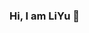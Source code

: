 ### Hi, I am LiYu 👋

<!--
**CUGLiving/CUGLiving** is a ✨ _special_ ✨ repository because its `README.md` (this file) appears on your GitHub profile.

Here are some ideas to get you started:

- 🔭 I’m currently working on the Institute of Geographic Information Sciences and Natural Resources Research, CAS or UCAS
- 🌱 I’m currently learning vegetation remote sensing and parameters retrieval  
- 👯 I’m looking to improve my skills with coding and find awesome tools
- 🤔 I’m looking for help with doing doctoral researching
- 💬 Ask me about ...
- 📫 How to reach me: ...
- 😄 Pronouns: ...
- ⚡ Fun fact: ...
-->
